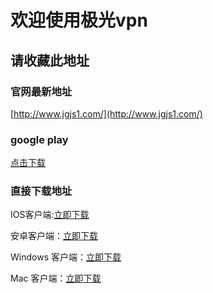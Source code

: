# 欢迎使用极光vpn
## 请收藏此地址

### 官网最新地址
[http://www.jgjs1.com/](http://www.jgjs1.com/)
### google play
[点击下载](https://play.google.com/store/apps/details?id=com.isk.first.accelerator)

### 直接下载地址

IOS客户端:[立即下载](https://www.jiguangjsq.com/company/1.html)

安卓客户端：[立即下载](https://www.jiguangjsq.com/resource/moren_jg.apk)

Windows 客户端：[立即下载](https://www.jiguangjsq.com/resource/jiguang_setup.exe)

Mac 客户端：[立即下载](https://www.jiguangjsq.com/resource/jiguang_setup.dmg)
